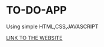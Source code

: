 # TO-DO-APP
Using simple HTML,CSS,JAVASCRIPT

[LINK TO THE WEBSITE](https://sanskar153.github.io/TO-DO-APP/)

